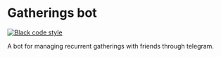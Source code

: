 # Gatherings bot

[![Black code style](https://img.shields.io/badge/code%20style-black-000000.svg)](https://github.com/ambv/black)

A bot for managing recurrent gatherings with friends through telegram.

